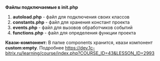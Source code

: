 **Файлы подключаемые в init.php**

1. **autoload.php** - файл для подключения своих классов
2. **constants.php** - файл для хранения констант проекта
3. **events.php** - файл для вызовов обработчиков событий
4. **functions.php** - файл для определения функции проекта

**Квази-компонент:**
В папке components хранится, квази компонент **custom:empty**. Подробнее https://dev.1c-bitrix.ru/learning/course/index.php?COURSE_ID=43&LESSON_ID=2993
